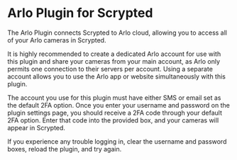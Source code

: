 # Arlo Plugin for Scrypted

The Arlo Plugin connects Scrypted to Arlo cloud, allowing you to access all of your Arlo cameras in Scrypted.

It is highly recommended to create a dedicated Arlo account for use with this plugin and share your cameras from your main account, as Arlo only permits one connection to their servers per account. Using a separate account allows you to use the Arlo app or website simultaneously with this plugin.

The account you use for this plugin must have either SMS or email set as the default 2FA option. Once you enter your username and password on the plugin settings page, you should receive a 2FA code through your default 2FA option. Enter that code into the provided box, and your cameras will appear in Scrypted.

If you experience any trouble logging in, clear the username and password boxes, reload the plugin, and try again.